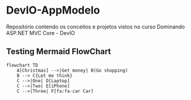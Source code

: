 # DevIO-AppModelo
Repositório contendo os conceitos e projetos vistos no curso Dominando ASP.NET MVC Core - DevIO

## Testing Mermaid FlowChart
```mermaid
flowchart TD
    A[Christmas] -->|Get money| B(Go shopping)
    B --> C{Let me think}
    C -->|One| D[Laptop]
    C -->|Two| E[iPhone]
    C -->|Three| F[fa:fa-car Car]
```